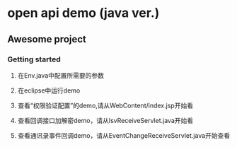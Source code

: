 # open api demo (java ver.)

## Awesome project

### Getting started
1. 在Env.java中配置所需要的参数

2. 在eclipse中运行demo

3. 查看“权限验证配置”的demo,请从WebContent/index.jsp开始看

4. 查看回调接口加解密demo，请从IsvReceiveServlet.java开始看

5. 查看通讯录事件回调demo，请从EventChangeReceiveServlet.java开始查看